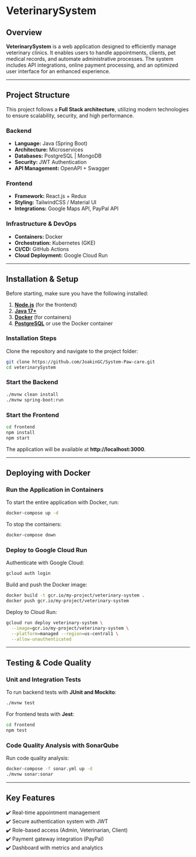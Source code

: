 # **VeterinarySystem**

## **Overview**
**VeterinarySystem** is a web application designed to efficiently manage veterinary clinics. It enables users to handle appointments, clients, pet medical records, and automate administrative processes. The system includes API integrations, online payment processing, and an optimized user interface for an enhanced experience.

---

## **Project Structure**
This project follows a **Full Stack architecture**, utilizing modern technologies to ensure scalability, security, and high performance.

### **Backend**
- **Language:** Java (Spring Boot)
- **Architecture:** Microservices
- **Databases:** PostgreSQL | MongoDB
- **Security:** JWT Authentication
- **API Management:** OpenAPI + Swagger

### **Frontend**
- **Framework:** React.js + Redux
- **Styling:** TailwindCSS / Material UI
- **Integrations:** Google Maps API, PayPal API

### **Infrastructure & DevOps**
- **Containers:** Docker
- **Orchestration:** Kubernetes (GKE)
- **CI/CD:** GitHub Actions
- **Cloud Deployment:** Google Cloud Run

---

## **Installation & Setup**
Before starting, make sure you have the following installed:

1. **[Node.js](https://nodejs.org/)** (for the frontend)
2. **[Java 17+](https://openjdk.org/)**
3. **[Docker](https://www.docker.com/)** (for containers)
4. **[PostgreSQL](https://www.postgresql.org/)** or use the Docker container

### **Installation Steps**
Clone the repository and navigate to the project folder:

```sh
git clone https://github.com/JoakinGC/System-Paw-care.git
cd veterinarySystem
```

### **Start the Backend**
```sh
./mvnw clean install
./mvnw spring-boot:run
```

### **Start the Frontend**
```sh
cd frontend
npm install
npm start
```

The application will be available at **http://localhost:3000**.

---

## **Deploying with Docker**
### **Run the Application in Containers**
To start the entire application with Docker, run:

```sh
docker-compose up -d
```

To stop the containers:

```sh
docker-compose down
```

### **Deploy to Google Cloud Run**
Authenticate with Google Cloud:
```sh
gcloud auth login
```

Build and push the Docker image:
```sh
docker build -t gcr.io/my-project/veterinary-system .
docker push gcr.io/my-project/veterinary-system
```

Deploy to Cloud Run:
```sh
gcloud run deploy veterinary-system \
  --image=gcr.io/my-project/veterinary-system \
  --platform=managed --region=us-central1 \
  --allow-unauthenticated
```

---

## **Testing & Code Quality**
### **Unit and Integration Tests**
To run backend tests with **JUnit and Mockito**:
```sh
./mvnw test
```

For frontend tests with **Jest**:
```sh
cd frontend
npm test
```

### **Code Quality Analysis with SonarQube**
Run code quality analysis:
```sh
docker-compose -f sonar.yml up -d
./mvnw sonar:sonar
```

---

## **Key Features**
✔️ Real-time appointment management  
✔️ Secure authentication system with JWT  
✔️ Role-based access (Admin, Veterinarian, Client)  
✔️ Payment gateway integration (PayPal)  
✔️ Dashboard with metrics and analytics  

